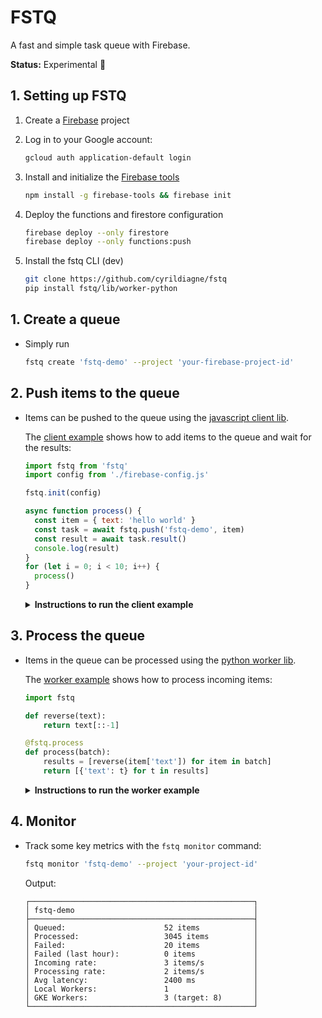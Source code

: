 # FSTQ

A fast and simple task queue with Firebase.

**Status:** Experimental 🧪

<!-- - **Ideal for intensive GPU inference**

  FSTQ's queue / worker architecture is
  ideal for long running GPU processes (> 1s) since concurrency is hard to
  manage on GPU via HTTP and autoscaling production GPUs is often slow.

- **Never timeout**

  Your service will have no problem handling surges of
  thousands of QPS (which would be very difficult to handle on GPU via HTTP).
  FSTQ makes sure all payloads are stored until a worker becomes available, and
  serves the results back as soon as they're ready.

- **Add new workers at anytime, from anywhere**

  You can quickly connect new
  workers from any environment to help process the queue: For instance you
  could start processing the queue with your home computer, then add your work's
  computer at night and even use some GPUs from Colab during traffic bursts.

- **Autoscale remote GPU Workers**

  You can also easily add a cluster of remote
  GPUs that will automatically scale with the rate of items being added/processed.

- **Dynamic batching**

  Items are automatically and dynamically bulked in
  batches to dramatically speep up GPU inference.

- **Always processed once**

  FSTQ guarantees that each item will only be processed
  once even if multiple workers are listening to the queue at the same time. -->

## 1. Setting up FSTQ

1. Create a [Firebase]() project
2. Log in to your Google account:

   ```sh
   gcloud auth application-default login
   ```

3. Install and initialize the [Firebase tools](#)

   ```sh
   npm install -g firebase-tools && firebase init
   ```

4. Deploy the functions and firestore configuration

   ```sh
   firebase deploy --only firestore
   firebase deploy --only functions:push
   ```

5. Install the fstq CLI (dev)

   ```sh
   git clone https://github.com/cyrildiagne/fstq
   pip install fstq/lib/worker-python
   ```

## 1. Create a queue

- Simply run
  ```sh
  fstq create 'fstq-demo' --project 'your-firebase-project-id'
  ```

## 2. Push items to the queue

- Items can be pushed to the queue using the [javascript client lib](lib/client-js).

  The [client example](example/client/src/index.js) shows how to add items
  to the queue and wait for the results:

  ```js
  import fstq from 'fstq'
  import config from './firebase-config.js'

  fstq.init(config)

  async function process() {
    const item = { text: 'hello world' }
    const task = await fstq.push('fstq-demo', item)
    const result = await task.result()
    console.log(result)
  }
  for (let i = 0; i < 10; i++) {
    process()
  }
  ```

  <details><summary><b>Instructions to run the client example</b></summary>
  <p>

  - Create a file `example/client/src/firebase-config.js` that exports your
    [firebase's web config]() such as:

    ```js
    export default {
      apiKey: 'XXXX',
      authDomain: 'xxx',
      ...
    }
    ```

  - Run
    ```sh
    cd example/client
    yarn install
    yarn run dev
    ```
  - Navigate to [http://localhost:8080](http://localhost:8080)
  - The items will be added to the queue and the results will be printed in the
    console as soon as they're available.

  </p></details>

## 3. Process the queue

- Items in the queue can be processed using the [python worker lib](sdl/worker-python).

  The [worker example](example/worker/main.py) shows how to process incoming items:

  ```python
  import fstq

  def reverse(text):
      return text[::-1]

  @fstq.process
  def process(batch):
      results = [reverse(item['text']) for item in batch]
      return [{'text': t} for t in results]
  ```

  <details><summary><b>Instructions to run the worker example</b></summary>
  <p>

  - First, generate a credentials json file for your worker in [the firebase console](#)
  - Then you can run the worker:

    <details><summary>Locally with python</summary>
    <p>

    - Install the requirements (preferably in a [virtualenv]()).

      ```sh
      virtualenv venv
      source venv/bin/activate
      pip install -r example/worker/requirements.txt
      ```

    - Set the `GOOGLE_APPLICATION_CREDENTIALS` env:

      ```sh
      export GOOGLE_APPLICATION_CREDENTIALS='/path/to/credentials.json'
      ```

    - Start the example worker

      ```sh
      python example/worker/main.py \
          --queue 'fstq-demo' \
          --max_batch_size 5
      ```

    </p></details>

    <details><summary>Locally as Docker container</summary>
    <p>

    - Make sure you've installed and setup [Docker](#).

    - Start the example worker using Docker

      ```sh
      cd example/worker
      fstq process . \
          --queue 'fstq-demo' \
          --credentials '/path/to/worker/credentials.json' \
          --max_batch_size 5
      ```

    </p></details>

    <details><summary>From a Jupyter notebook / Colab</summary>
    <p>

    - If you're using Colab, upload the credentials json
    - Setup the credentials env in the notebook:

      ```sh
      %env GOOGLE_APPLICATION_CREDENTIALS='/path/to/credentials.json'
      ```

    - Simply run the cell that contains the `@fstq.process` decorated function
      and it will start pulling and processing items.

    </p></details>

    <details><summary>Remotely in a cluster of GPU</summary>
    <p>

    - Make sure you've installed and setup [gcloud](#).

    - Deploy the worker's image and attach a gpu node pool to the queue

      ```sh
      fstq deploy ./example/worker \
          --project 'your-firebase-project-id'
          --queue 'fstq-demo' \
          --credentials '/path/to/worker/credentials.json' \
          --max_batch_size 5 \
          --gpu nvidia-tesla-t4 \
          --min_workers 0 \
          --max_workers 5
      ```

    - Deploy the gkeAutoscaler function:

      ```sh
      firebase deploy --only functions:gkeAutoscaler
      ```

      </p></details>

    </p></details>

## 4. Monitor

- Track some key metrics with the `fstq monitor` command:

  ```sh
  fstq monitor 'fstq-demo' --project 'your-project-id'
  ```

  Output:

  ```
  ┌──────────────────────────────────────────────────┐
  │ fstq-demo                                        │
  ├──────────────────────────────────────────────────┤
  │ Queued:                      52 items            │
  │ Processed:                   3045 items          │
  │ Failed:                      20 items            │
  │ Failed (last hour):          0 items             │
  │ Incoming rate:               3 items/s           │
  │ Processing rate:             2 items/s           │
  │ Avg latency:                 2400 ms             │
  │ Local Workers:               1                   │
  │ GKE Workers:                 3 (target: 8)       │
  └──────────────────────────────────────────────────┘
  ```

  <!--
    ```sh
    fstq monitor 'fstq-demo' --workers
    ```

    ```

     Local Workers                         Total: 1
    ┌──────────────────────────────────────────────┐
    │ Home laptop                                  │
    ├──────────────────────────────────────────────┤
    │ Status:                      PROCESSING      │
    │ Up time:                     22d 6h 32min    │
    │ Avg time per item:           3456 ms         │
    │ CPU:                         63% (2 CPU)     │
    │ Mem:                         72% (8.0 Gb)    │
    └──────────────────────────────────────────────┘

     GKE Workers                      Total: 3 / 16
    ┌──────────────────────────────────────────────┐
    │ Nvidia-T4                                    │
    ├──────────────────────────────────────────────┤
    │ Status:                      PROCESSING      │
    │ Up time:                     2h 18min        │
    │ Avg time per item:           2156 ms         │
    │ CPU:                         63% (2 vCPU)    │
    │ Mem:                         72% (8.0 Gib)   │
    │ GPU:                         12% (5840 cc)   │
    │ GPU Mem:                     24% (16.0 Gib)  │
    ├──────────────────────────────────────────────┤
    │ Nvidia-T4                                    │
    ├──────────────────────────────────────────────┤
    │ Status:                      PROCESSING      │
    │ Up time:                     18min           │
    │ Avg time per item:           1956 ms         │
    │ CPU:                         63% (2 vCPU)    │
    │ Mem:                         72% (8.0 Gib)   │
    │ GPU:                         12% (5840 cc)   │
    │ GPU Mem:                     22% (16.0 Gib)  │
    ├──────────────────────────────────────────────┤
    │ Nvidia-T4                                    │
    ├──────────────────────────────────────────────┤
    │ Status:                      STARTING        │
    │ Up time:                     18min           │
    └──────────────────────────────────────────────┘
    ``` -->
